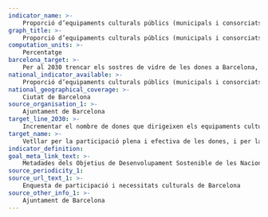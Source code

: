 ```yaml
---
indicator_name: >-
    Proporció d’equipaments culturals públics (municipals i consorciats) dirigits per dones
graph_title: >-
    Proporció d’equipaments culturals públics (municipals i consorciats) dirigits per dones
computation_units: >-
    Percentatge
barcelona_target: >-
    Per al 2030 trencar els sostres de vidre de les dones a Barcelona, assolint la paritat en els espais de representació i de lideratge polític, econòmic i social
national_indicator_available: >-
    Proporció d’equipaments culturals públics (municipals i consorciats) dirigits per dones
national_geographical_coverage: >-
    Ciutat de Barcelona
source_organisation_1: >-
    Ajuntament de Barcelona
target_line_2030: >-
    Incrementar el nombre de dones que dirigeixen els equipaments culturals públics. Valor fita 2030: Pendent de determinar
target_name: >-
    Vetllar per la participació plena i efectiva de les dones, i per la igualtat d’oportunitats de lideratge en tots els àmbits de presa de decisions en la vida política, econòmica i pública
indicator_definition:
goal_meta_link_text: >-
    Metadades dels Objetius de Desenvolupament Sostenible de les Nacions Unides (pdf 894kB)
source_periodicity_1: 
source_url_text_1: >-
    Enquesta de participació i necessitats culturals de Barcelona
source_other_info_1: >-
    Ajuntament de Barcelona
---
```

